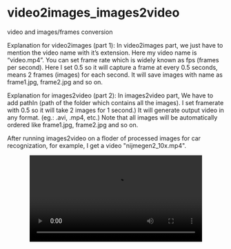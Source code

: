 # video2images_images2video
video and images/frames conversion

Explanation for video2images (part 1):
In video2images part, we just have to mention the video name with it’s extension. Here my video name is “video.mp4”. You can set frame rate which is widely known as fps (frames per second). Here I set 0.5 so it will capture a frame at every 0.5 seconds, means 2 frames (images) for each second.
It will save images with name as frame1.jpg, frame2.jpg and so on.

Explanation for images2video (part 2):
In images2video part, We have to add pathIn (path of the folder which contains all the images). I set framerate with 0.5 so it will take 2 images for 1 second.)
It will generate output video in any format. (eg.: .avi, .mp4, etc.)
Note that all images will be automatically ordered like frame1.jpg, frame2.jpg and so on.

After running images2video on a floder of processed images for car recognization, for example, I get a video "nijmegen2_10x.mp4". 

<center>
<video width="400" height="200" src="nijmegen2_10x.mp4" type="video/mp4" controls>
</video>
</center>
